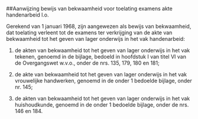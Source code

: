 <meta http-equiv='Content-Type' content='text/html; charset=utf-8' />

##Aanwijzing bewijs van bekwaamheid voor toelating examens akte handenarbeid l.o.

Gerekend van 1 januari 1968, zijn aangewezen als bewijs van bekwaamheid, dat toelating verleent tot de examens ter verkrijging van de akte van bekwaamheid tot het geven van lager onderwijs in het vak handenarbeid: 

1. de akten van bekwaamheid tot het geven van lager onderwijs in het vak tekenen, genoemd in de bijlage, bedoeld in hoofdstuk I van titel VI van de Overgangswet w.v.o., onder de nrs. 135, 179, 180 en 181;  

2. de akte van bekwaamheid tot het geven van lager onderwijs in het vak vrouwelijke handwerken, genoemd in de onder 1 bedoelde bijlage, onder nr. 145;  

3. de akten van bekwaamheid tot het geven van lager onderwijs in het vak huishoudkunde, genoemd in de onder 1 bedoelde bijlage, onder de nrs. 146 en 184.      
